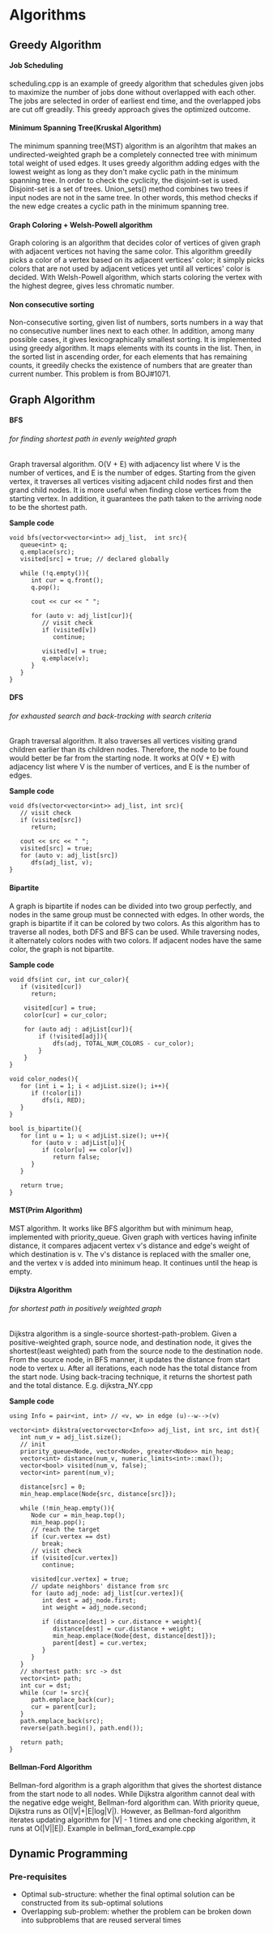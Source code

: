 Algorithms
===
## Greedy Algorithm
#### Job Scheduling
scheduling.cpp is an example of greedy algorithm that schedules given jobs to
maximize the number of jobs done without overlapped with each other. The jobs
are selected in order of earliest end time, and the overlapped jobs are cut
off greadily. This greedy approach gives the optimized outcome.
#### Minimum Spanning Tree(Kruskal Algorithm)
The minimum spanning tree(MST) algorithm is an algorihtm that makes an
undirected-weighted graph be a completely connected tree with minimum total
weight of used edges. It uses greedy algorithm adding edges with the lowest
weight as long as they don't make cyclic path in the minimum spanning tree. In
order to check the cyclicity, the disjoint-set is used. Disjoint-set is a set
of trees. Union_sets() method combines two trees if input nodes are not in the
same tree. In other words, this method checks if the new edge creates a cyclic
path in the minimum spanning tree.
#### Graph Coloring + Welsh-Powell algorithm
Graph coloring is an algorithm that decides color of vertices of given graph
with adjacent vertices not having the same color. This algorithm greedily picks
a color of a vertex based on its adjacent vertices' color; it simply picks
colors that are not used by adjacent vetices yet until all vertices' color is
decided. With Welsh-Powell algorithm, which starts coloring the vertex with
the highest degree, gives less chromatic number.
#### Non consecutive sorting
Non-consecutive sorting, given list of numbers, sorts numbers in a way that
no consecutive number lines next to each other. In addition, among many
possible cases, it gives lexicographically smallest sorting. It is implemented
using greedy algorithm. It maps elements with its counts in the list. Then, in
the sorted list in ascending order, for each elements that has remaining
counts, it greedily checks the existence of numbers that are greater than
current number. This problem is from BOJ#1071.

## Graph Algorithm
#### BFS 
###### for finding shortest path in evenly weighted graph
Graph traversal algorithm. O(V + E) with adjacency list where V is the number of 
vertices, and E is the number of edges. Starting from the given vertex, it 
traverses all vertices visiting adjacent child nodes first and then grand child 
nodes. It is more useful when finding close vertices from the starting vertex. 
In addition, it guarantees the path taken to the arriving node to be the shortest 
path.

**Sample code**
```
void bfs(vector<vector<int>> adj_list,  int src){
   queue<int> q;
   q.emplace(src);
   visited[src] = true; // declared globally
   
   while (!q.empty()){
      int cur = q.front();
      q.pop();
      
      cout << cur << " ";
      
      for (auto v: adj_list[cur]){
         // visit check
         if (visited[v])
            continue;
         
         visited[v] = true;
         q.emplace(v);
      }
   }
}
```
#### DFS
###### for exhausted search and back-tracking with search criteria
Graph traversal algorithm. It also traverses all vertices visiting grand
children earlier than its children nodes. Therefore, the node to be found would
better be far from the starting node. It works at O(V + E) with adjacency list 
where V is the number of vertices, and E is the number of edges.

**Sample code**
```
void dfs(vector<vector<int>> adj_list, int src){
   // visit check
   if (visited[src])
      return;
   
   cout << src << " ";
   visited[src] = true;
   for (auto v: adj_list[src])
      dfs(adj_list, v);
}
```
#### Bipartite
A graph is bipartite if nodes can be divided into two group perfectly, and
nodes in the same group must be connected with edges. In other words, the
graph is bipartite if it can be colored by two colors. As this algorithm has to
traverse all nodes, both DFS and BFS can be used. While traversing nodes, it
alternately colors nodes with two colors. If adjacent nodes have the same
color, the graph is not bipartite.

**Sample code**
```
void dfs(int cur, int cur_color){
   if (visited[cur])
      return;
   
	visited[cur] = true;
	color[cur] = cur_color;
	
	for (auto adj : adjList[cur]){
		if (!visited[adj]){
			dfs(adj, TOTAL_NUM_COLORS - cur_color);
		}
	}
}

void color_nodes(){
   for (int i = 1; i < adjList.size(); i++){
      if (!color[i])
         dfs(i, RED);
   }
}

bool is_bipartite(){
   for (int u = 1; u < adjList.size(); u++){
      for (auto v : adjList[u]){
         if (color[u] == color[v])
            return false;
      }
   }
   
   return true;
}
```

#### MST(Prim Algorithm)
MST algorithm. It works like BFS algorithm but with minimum heap, implemented
with priority_queue. Given graph with vertices having infinite distance, it
compares adjacent vertex v's distance and edge's weight of which destination
is v. The v's distance is replaced with the smaller one, and the vertex v is
added into minimum heap. It continues until the heap is empty.

#### Dijkstra Algorithm
###### for shortest path in positively weighted graph
Dijkstra algorithm is a single-source shortest-path-problem. Given a
positive-weighted graph, source node, and destination node, it gives the
shortest(least weighted) path from the source node to the destination node. 
From the source node, in BFS manner, it updates the distance from start node to 
vertex u. After all iterations, each node has the total distance from the start 
node. Using back-tracing technique, it returns the shortest path and the total
distance. E.g. dijkstra_NY.cpp

**Sample code**
```
using Info = pair<int, int> // <v, w> in edge (u)--w-->(v)

vector<int> dikstra(vector<vector<Info>> adj_list, int src, int dst){
   int num_v = adj_list.size();
   // init
   priority_queue<Node, vector<Node>, greater<Node>> min_heap;
   vector<int> distance(num_v, numeric_limits<int>::max());
   vector<bool> visited(num_v, false);
   vector<int> parent(num_v);
   
   distance[src] = 0;
   min_heap.emplace(Node{src, distance[src]});
   
   while (!min_heap.empty()){
      Node cur = min_heap.top();
      min_heap.pop();
      // reach the target
      if (cur.vertex == dst)
         break;
      // visit check
      if (visited[cur.vertex]) 
         continue;
      
      visited[cur.vertex] = true;
      // update neighbors' distance from src
      for (auto adj_node: adj_list[cur.vertex]){
         int dest = adj_node.first;
         int weight = adj_node.second;
         
         if (distance[dest] > cur.distance + weight){
            distance[dest] = cur.distance + weight;
            min_heap.emplace(Node{dest, distance[dest]});
            parent[dest] = cur.vertex;
         }
      }
   }
   // shortest path: src -> dst
   vector<int> path;
   int cur = dst;
   while (cur != src){
      path.emplace_back(cur);
      cur = parent[cur];
   }
   path.emplace_back(src);
   reverse(path.begin(), path.end());
   
   return path;
}
```
#### Bellman-Ford Algorithm
Bellman-ford algorithm is a graph algorithm that gives the shortest distance 
from the start node to all nodes. While Dijkstra algorithm cannot deal with the 
negative edge weight, Bellman-ford algorithm can. With priority queue, Dijkstra 
runs as O(|V|+|E|log|V|). However, as Bellman-ford algorithm iterates updating 
algorithm for |V| - 1 times and one checking algorithm, it runs at O(|V||E|).
Example in bellman_ford_example.cpp

## Dynamic Programming
### Pre-requisites
* Optimal sub-structure: whether the final optimal solution can be constructed
from its sub-optimal solutions
* Overlapping sub-problem: whether the problem can be broken down into
subproblems that are reused serveral times